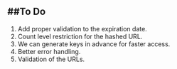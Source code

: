 ##To Do
--------

1. Add proper validation to the expiration date.
2. Count level restriction for the hashed URL.
3. We can generate keys in advance for faster access.
4. Better error handling.
5. Validation of the URLs.